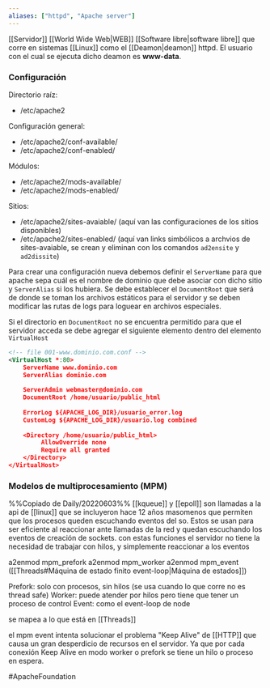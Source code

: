 ```yaml
---
aliases: ["httpd", "Apache server"]
---
```

[[Servidor]] [[World Wide Web|WEB]] [[Software libre|software libre]] que corre en sistemas [[Linux]] como el [[Deamon|deamon]] httpd. El usuario con el cual se ejecuta dicho deamon es **www-data**.

### Configuración
Directorio raíz:
- /etc/apache2

Configuración general:
- /etc/apache2/conf-available/
- /etc/apache2/conf-enabled/

Módulos:
- /etc/apache2/mods-available/
- /etc/apache2/mods-enabled/

Sitios:
- /etc/apache2/sites-avaiable/ (aquí van las configuraciones de los sitios disponibles)
- /etc/apache2/sites-enabled/ (aquí van links simbólicos a archvios de sites-avaiable, se crean y eliminan con los comandos `ad2ensite` y `ad2dissite`)

Para crear una configuración nueva debemos definir el `ServerName` para que apache sepa cuál es el nombre de dominio que debe asociar con dicho sitio y `ServerAlias` si los hubiera. Se debe establecer el `DocumentRoot` que será de donde se toman los archivos estáticos para el servidor y se deben modificar las rutas de logs para loguear en archivos especiales.

Si el directorio en `DocumentRoot` no se encuentra permitido para que el servidor acceda se debe agregar el siguiente elemento dentro del elemento `VirtualHost`
```XML
<!-- file 001-www.dominio.com.conf -->
<VirtualHost *:80>
	ServerName www.dominio.com
	ServerAlias dominio.com
	
	ServerAdmin webmaster@dominio.com
	DocumentRoot /home/usuario/public_html
	
	ErrorLog ${APACHE_LOG_DIR}/usuario_error.log
	CustomLog ${APACHE_LOG_DIR}/usuario.log combined
	
	<Directory /home/usuario/public_html>
		 AllowOverride none
		 Require all granted
	</Directory>
</VirtualHost>
```

### Modelos de multiprocesamiento (MPM)
%%Copiado de Daily/20220603%%
[[kqueue]] y [[epoll]] son llamadas a la api de [[linux]] que se incluyeron hace 12 años masomenos que permiten que los procesos queden escuchando eventos del so. Estos se usan para ser eficiente al reaccionar ante llamadas de la red y quedan escuchando los eventos de creación de sockets.
con estas funciones el servidor no tiene la necesidad de trabajar con hilos, y simplemente reaccionar a los eventos

a2enmod mpm_prefork
a2enmod mpm_worker
a2enmod mpm_event ([[Threads#Máquina de estado finito event-loop|Máquina de estados]])

Prefork: solo con procesos, sin hilos (se usa cuando lo que corre no es thread safe)
Worker: puede atender por hilos pero tiene que tener un proceso de control
Event: como el event-loop de node

se mapea a lo que está en [[Threads]]

el mpm event intenta solucionar el problema "Keep Alive" de [[HTTP]] que causa un gran desperdicio de recursos en el servidor. Ya que por cada conexión Keep Alive en modo worker o prefork se tiene un hilo o proceso en espera.

#ApacheFoundation 
